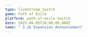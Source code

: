 ```yaml
---
type: liveStream_twitch
game: Path of Exile
platform: path-of-exile-twitch
date: 2025-06-05T20:00:00.000Z
name: " 3.26 Expansion Announcement"
---
```

